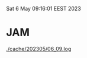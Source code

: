 Sat  6 May 09:16:01 EEST 2023
# JAM
<a href='./cache/202305/06_09.log'>./cache/202305/06_09.log</a>
